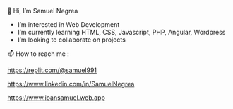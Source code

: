 
👋 Hi, I’m Samuel Negrea


- I’m interested in Web Development
- I’m currently learning HTML, CSS, Javascript, PHP, Angular, Wordpress
- I’m looking to collaborate on projects



📫 How to reach me :

https://replit.com/@samuel991
 
https://www.linkedin.com/in/SamuelNegrea

https://www.ioansamuel.web.app
